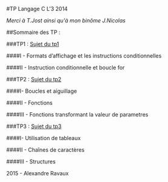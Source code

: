 #TP Langage C L'3 2014

*Merci à T.Jost ainsi qu'à mon binôme J.Nicolas*

##Sommaire des TP : 

###TP1 : [Sujet du tp1]

####I - Formats d’affichage et les instructions conditionnelles

####II - Instruction conditionnelle et boucle for

###TP2 : [Sujet du tp2]

####I- Boucles et aiguillage

####II - Fonctions

####III - Fonctions transformant la valeur de parametres

###TP3 : [Sujet du tp3]

####I- Utilisation de tableaux

####II - Chaînes de caractères

####III - Structures

[Sujet du tp1]:https://github.com/nerdyprog/EFREI_langC/blob/master/TP1/TP1.md
[Sujet du tp2]:https://github.com/nerdyprog/EFREI_langC/blob/master/TP2/TP2.md
[Sujet du tp3]:https://github.com/nerdyprog/EFREI_langC/blob/master/TP3/TP3.md

2015 - Alexandre Ravaux
